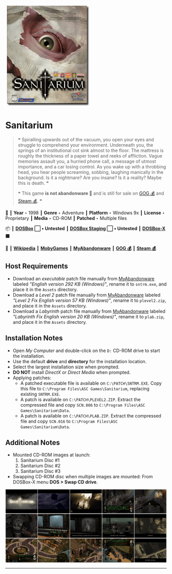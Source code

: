 ![](Thumbnail.png "application-thumbnail")

# Sanitarium

> ❝ Spiralling upwards out of the vacuum, you open your eyes and struggle to comprehend your environment. Underneath you, the springs of an institutional cot sink almost to the floor. The mattress is roughly the thickness of a paper towel and reeks of affliction. Vague memories assault you, a hurried phone call, a message of utmost importance, and a car losing control. As you wake up with a throbbing head, you hear people screaming, sobbing, laughing manically in the background. Is it a nightmare? Are you insane? Is it a reality? Maybe this is death. ❞
>
> ❝ This game **is not abandonware 🚫** and is still for sale on [GOG 💰](https://gog.com/en/game/sanitarium) and [Steam 💰](https://store.steampowered.com/app/284050/Sanitarium/). ❞
>

📌 ┃ **Year** ‣ 1998 ┃ **Genre** ‣ Adventure ┃ **Platform** ‣ Windows 9x ┃ **License** ‣ Proprietary ┃ **Media** ‣ CD-ROM ┃ **Patched** ‣ Multiple files 

📦 ┃ **[DOSBox](https://www.dosbox.com/) ⬜ • Untested** ┃ **[DOSBox Staging](https://dosbox-staging.github.io/) ⬜ • Untested** ┃ **[DOSBox-X](https://dosbox-x.com/) 🟩** 

📎 ┃ **[Wikipedia](https://en.wikipedia.org/wiki/Sanitarium_(video_game))** ┃ **[MobyGames](https://www.mobygames.com/game/572/sanitarium/)** ┃ **[MyAbandonware](https://www.myabandonware.com/game/sanitarium-cs8)** ┃ **[GOG 💰](https://gog.com/en/game/sanitarium)** ┃ **[Steam 💰](https://store.steampowered.com/app/284050/Sanitarium/)** 

## Host Requirements
- Download an *executable* patch file manually from [MyAbandonware](https://www.myabandonware.com/game/sanitarium-cs8) labeled *"English version 292 KB (Windows)"*, rename it to `sntrm.exe`, and place it in the `Assets` directory.
- Download a *Level 2* patch file manually from [MyAbandonware](https://www.myabandonware.com/game/sanitarium-cs8) labeled *"Level 2 Fix English version 57 KB (Windows)"*, rename it to `plevel2.zip`, and place it in the `Assets` directory.
- Download a *Labyrinth* patch file manually from [MyAbandonware](https://www.myabandonware.com/game/sanitarium-cs8) labeled *"Labyrinth Fix English version 20 KB (Windows)"*, rename it to `plab.zip`, and place it in the `Assets` directory.

## Installation Notes
- Open *My Computer* and double-click on the `D:` CD-ROM drive to start the installation.
- Use the default **drive** and **directory** for the installation location.
- Select the largest installation size when prompted.
- **DO NOT** install *DirectX* or *Direct Media* when prompted.
- Applying patches:
  - A patched executable file is available on `C:\PATCH\SNTRM.EXE`. Copy this file to `C:\Program Files\ASC Games\Sanitarium`, replacing existing `SNTRM.EXE`.
  - A patch is available on `C:\PATCH\PLEVEL2.ZIP`. Extract the compressed file and copy `SCN.006` to `C:\Program Files\ASC Games\Sanitarium\Data`.
  - A patch is available on `C:\PATCH\PLAB.ZIP`. Extract the compressed file and copy `SCN.016` to `C:\Program Files\ASC Games\Sanitarium\Data`.

## Additional Notes
- Mounted CD-ROM images at launch:
  1. Sanitarium Disc #1
  2. Sanitarium Disc #2
  3. Sanitarium Disc #3
- Swapping CD-ROM disc when multiple images are mounted: From DOSBox-X menu **DOS > Swap CD drive**.

![](Montage.png "Sanitarium")

---

